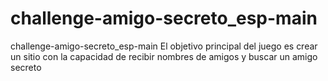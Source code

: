 # challenge-amigo-secreto_esp-main
challenge-amigo-secreto_esp-main
El objetivo principal del juego es crear un sitio con la capacidad de recibir nombres de amigos y buscar un amigo secreto
